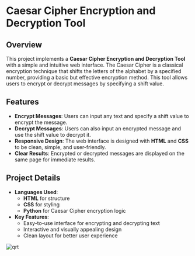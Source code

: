# Caesar Cipher Encryption and Decryption Tool

## Overview
This project implements a **Caesar Cipher Encryption and Decryption Tool** with a simple and intuitive web interface. The Caesar Cipher is a classical encryption technique that shifts the letters of the alphabet by a specified number, providing a basic but effective encryption method. This tool allows users to encrypt or decrypt messages by specifying a shift value.

## Features
- **Encrypt Messages**: Users can input any text and specify a shift value to encrypt the message.
- **Decrypt Messages**: Users can also input an encrypted message and use the shift value to decrypt it.
- **Responsive Design**: The web interface is designed with **HTML** and **CSS** to be clean, simple, and user-friendly.
- **Clear Results**: Encrypted or decrypted messages are displayed on the same page for immediate results.

## Project Details
- **Languages Used**: 
  - **HTML** for structure
  - **CSS** for styling
  - **Python** for Caesar Cipher encryption logic
- **Key Features**:
  - Easy-to-use interface for encrypting and decrypting text
  - Interactive and visually appealing design
  - Clean layout for better user experience



![qrt](https://github.com/user-attachments/assets/36a8d0a3-c389-4fbd-bb67-84cd092ec9eb)


